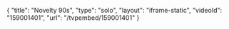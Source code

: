 {
    "title": "Novelty 90s",
    "type": "solo",
    "layout": "iframe-static",
    "videoId": "159001401",
    "url": "\/tvpembed\/159001401"
}